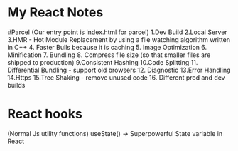 # My React Notes

#Parcel (Our entry point is index.html for parcel)
   1.Dev Build
   2.Local Server
   3.HMR - Hot Module Replacement by using a file watching algorithm written in C++
   4. Faster Buils because it is caching
   5. Image Optimization
   6. Minification 
   7. Bundling
   8. Compress file size (so that smaller files are shipped to production)
   9.Consistent Hashing
   10.Code Splitting
   11. Differential Bundling - support old browsers
   12. Diagnostic
   13.Error Handling
   14.Https
   15.Tree Shaking - remove unused code 
   16. Different prod and dev builds
   

   # React hooks
   (Normal Js utility functions)
   useState() -> Superpowerful State variable in React
   
